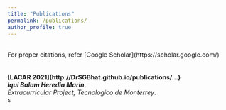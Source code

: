 ```yaml
---
title: "Publications"
permalink: /publications/
author_profile: true
---
```

<br>
For proper citations, refer [Google Scholar](https://scholar.google.com/)<br>
<br>
<br>
<b>[LACAR 2021](http://DrSGBhat.github.io/publications/...)</b> <br> 
<i><b>Iqui Balam Heredia Marin</b></i>.<br>
<i>Extracurricular Project, Tecnologico de Monterrey</i>.
<br>
s